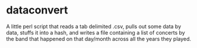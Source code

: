 # dataconvert

A little perl script that reads a tab delimited .csv, pulls out some data by data, stuffs it into a hash, and writes a file containing a list of concerts by the band that happened on that day/month across all the years they played. 